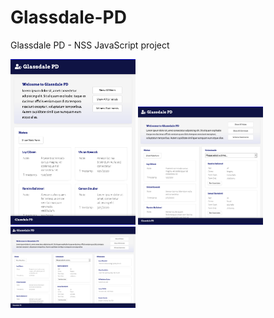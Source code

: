 # Glassdale-PD
Glassdale PD - NSS JavaScript project

<img src="glassdale-sm.png" alt="Glassdale PD small" width="200"/>
<img src="glassdale-md.png" alt="Glassdale PD mid" width="200"/>
<img src="glassdale-lg.png" alt="Glassdale PD large" width="200"/>
